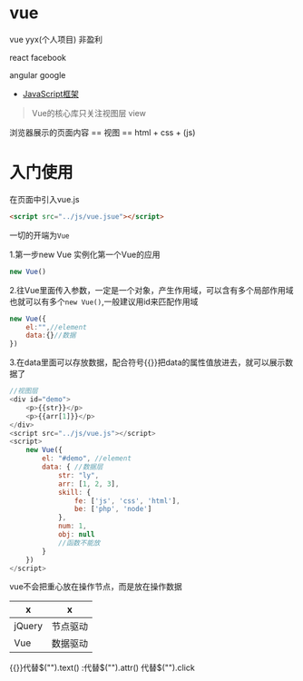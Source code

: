 # vue

vue  yyx(个人项目) 非盈利

react  facebook

angular  google

- [JavaScript框架](https://cn.vuejs.org/)


> Vue的核心库只关注视图层 view

浏览器展示的页面内容 == 视图 == html + css + (js)

# 入门使用

在页面中引入vue.js
```html
<script src="../js/vue.jsue"></script>
```

一切的开端为`Vue`

1.第一步new Vue  实例化第一个Vue的应用
```js
new Vue()
```

2.往Vue里面传入参数，一定是一个对象，产生作用域，可以含有多个局部作用域
也就可以有多个`new Vue()`,一般建议用id来匹配作用域
```js
new Vue({
	el:"",//element
	data:{}//数据
})
```
3.在data里面可以存放数据，配合符号{{}}把data的属性值放进去，就可以展示数据了
```js
//视图层
<div id="demo">
	<p>{{str}}</p>
	<p>{{arr[1]}}</p>
</div>
<script src="../js/vue.js"></script>
<script>
	new Vue({
		el: "#demo", //element
		data: { //数据层
			str: "ly",
			arr: [1, 2, 3],
			skill: {
				fe: ['js', 'css', 'html'],
				be: ['php', 'node']
			},
			num: 1,
			obj: null
			//函数不能放
		}
	})
</script>
```

vue不会把重心放在操作节点，而是放在操作数据

|x|x|
|-|-|
|jQuery|节点驱动|
|Vue|数据驱动|

{{}}代替$("").text()
:代替$("").attr()
代替$("").click
